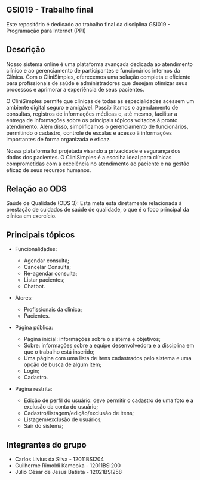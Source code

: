 ## GSI019 - Trabalho final
Este repositório é dedicado ao trabalho final da disciplina GSI019 - Programação para Internet (PPI)

## Descrição

Nosso sistema online é uma plataforma avançada dedicada ao atendimento clínico e
ao gerenciamento de participantes e funcionários internos da Clínica. Com o CliniSimples,
oferecemos uma solução completa e eficiente para profissionais de saúde e
administradores que desejam otimizar seus processos e aprimorar a experiência de seus
pacientes.  

O CliniSimples permite que clínicas de todas as especialidades acessem um
ambiente digital seguro e amigável. Possibilitamos o agendamento de consultas, registros
de informações médicas e, até mesmo, facilitar a entrega de informações sobre os
principais tópicos voltados à pronto atendimento. Além disso, simplificamos o
gerenciamento de funcionários, permitindo o cadastro, controle de escalas e acesso à
informações importantes de forma organizada e eficaz.  

Nossa plataforma foi projetada visando a privacidade e segurança dos dados dos
pacientes. O CliniSimples é a escolha ideal para clínicas comprometidas com a excelência
no atendimento ao paciente e na gestão eficaz de seus recursos humanos.

## Relação ao ODS

Saúde de Qualidade (ODS 3): Esta meta está diretamente relacionada à prestação de cuidados de saúde de qualidade, o que é o foco principal da clínica em exercício.

## Principais tópicos

- Funcionalidades:
  - Agendar consulta;
  - Cancelar Consulta;
  - Re-agendar consulta;
  - Listar pacientes;
  - Chatbot.
  
- Atores:
    - Profissionais da clínica;
    - Pacientes.
  
- Página pública:
    - Página inicial: informações sobre o sistema e objetivos;
    - Sobre: informações sobre a equipe desenvolvedora e a disciplina em que o trabalho está inserido;
    - Uma página com uma lista de itens cadastrados pelo sistema e uma opção de busca de algum
item;
    - Login;
    - Cadastro.

- Página restrita:
    - Edição de perfil do usuário: deve permitir o cadastro de uma foto e a exclusão da
conta do usuário;
    - Cadastro/listagem/edição/exclusão de itens;
    - Listagem/exclusão de usuários;
    - Sair do sistema;

## Integrantes do grupo

- Carlos Livius da Silva - 12011BSI204
- Guilherme Rimoldi Kameoka - 12011BSI200
- Júlio César de Jesus Batista - 12021BSI258
